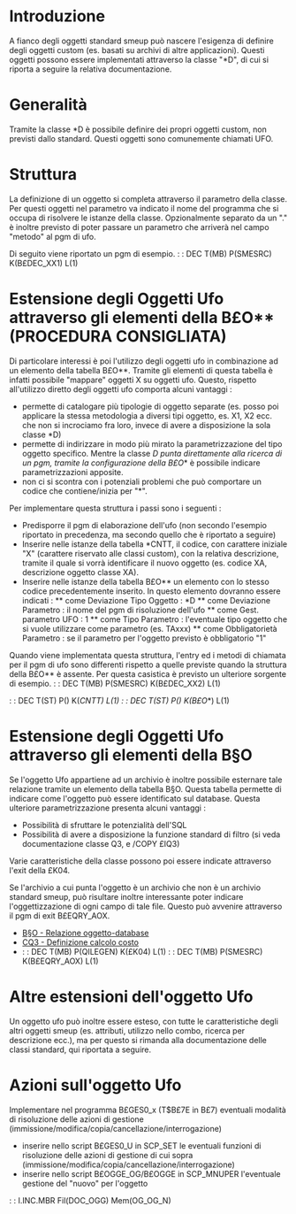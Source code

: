 # Introduzione

A fianco degli oggetti standard smeup può nascere l'esigenza di definire degli oggetti custom (es. basati su archivi di altre applicazioni). Questi oggetti possono essere implementati attraverso la classe "*D", di cui si riporta a seguire la relativa documentazione.

# Generalità

Tramite la classe *D è possibile definire dei propri oggetti custom, non previsti dallo standard. Questi oggetti sono comunemente chiamati UFO.

# Struttura

La definizione di un oggetto si completa attraverso il parametro della classe. Per questi oggetti nel parametro va indicato il nome del programma che si occupa di risolvere le istanze della classe. Opzionalmente separato da un "." è inoltre previsto di poter passare un parametro che arriverà nel campo "metodo" al pgm di ufo.

Di seguito viene riportato un pgm di esempio.
 :  : DEC T(MB) P(SMESRC) K(B£DEC_XX1) L(1)

# Estensione degli Oggetti Ufo attraverso gli elementi della B£O** (PROCEDURA CONSIGLIATA)

Di particolare interessi è poi l'utilizzo degli oggetti ufo in combinazione ad un elemento della tabella B£O**. Tramite gli elementi di questa tabella è infatti possibile "mappare" oggetti X su oggetti ufo. Questo, rispetto all'utilizzo diretto degli oggetti ufo comporta alcuni vantaggi : 
* permette di catalogare più tipologie di oggetto separate (es. posso poi applicare la stessa metodologia a diversi tipi oggetto, es. X1, X2 ecc. che non si incrociamo fra loro, invece di avere a disposizione la sola classe *D)
* permette di indirizzare in modo più mirato la parametrizzazione del tipo oggetto specifico. Mentre la classe *D punta direttamente alla ricerca di un pgm, tramite la configurazione della B£O** è possibile indicare parametrizzazioni apposite.
* non ci si scontra con i potenziali problemi che può comportare un codice che contiene/inizia per "*".

Per implementare questa struttura i passi sono i seguenti : 
* Predisporre il pgm di elaborazione dell'ufo (non secondo l'esempio riportato in precedenza, ma secondo quello che è riportato a seguire)
* Inserire nelle istanze della tabella *CNTT, il codice, con carattere iniziale "X" (carattere riservato alle classi custom), con la relativa descrizione, tramite il quale si vorrà identificare il nuovo oggetto (es. codice XA, descrizione oggetto classe XA).
* Inserire nelle istanze della tabella B£O** un elemento con lo stesso codice precedentemente inserito. In questo elemento dovranno essere indicati : 
** come Deviazione Tipo Oggetto :  *D
** come Deviazione Parametro :  il nome del pgm di risoluzione dell'ufo
** come Gest. parametro UFO :  1
** come Tipo Parametro :  l'eventuale tipo oggetto che si vuole utilizzare come parametro (es. TAxxx)
** come Obbligatorietà Parametro :  se il parametro per l'oggetto previsto è obbligatorio "1"

Quando viene implementata questa struttura, l'entry ed i metodi di chiamata per il pgm di ufo sono differenti rispetto a quelle previste quando la struttura della B£O** è assente. Per questa casistica è previsto un ulteriore sorgente di esempio.
 :  : DEC T(MB) P(SMESRC) K(B£DEC_XX2) L(1)

 :  : DEC T(ST) P() K(*CNTT) L(1)
 :  : DEC T(ST) P() K(B£O**) L(1)

# Estensione degli Oggetti Ufo attraverso gli elementi della B§O

Se l'oggetto Ufo appartiene ad un archivio è inoltre possibile esternare tale relazione tramite un elemento della tabella B§O. Questa tabella permette di indicare come l'oggetto può essere identificato sul database. Questa ulteriore parametrizzazione presenta alcuni vantaggi : 
* Possibilità di sfruttare le potenzialità dell'SQL
* Possibilità di avere a disposizione la funzione standard di filtro (si veda documentazione classe Q3, e /COPY £IQ3)

Varie caratteristiche della classe possono poi essere indicate attraverso l'exit della £K04.

Se l'archivio a cui punta l'oggetto è un archivio che non è un archivio standard smeup, può risultare inoltre interessante poter indicare l'oggettizzazione di ogni campo di tale file. Questo può avvenire attraverso il pgm di exit B£EQRY_AOX.

- [B§O - Relazione oggetto-database](Sorgenti/ST//B§O)
- [CQ3 - Definizione calcolo costo](Sorgenti/OG//Q3)
- [](Sorgenti/MB/QILEGEN/£IQ3)
 :  : DEC T(MB) P(QILEGEN) K(£K04) L(1)
 :  : DEC T(MB) P(SMESRC) K(B£EQRY_AOX) L(1)

# Altre estensioni dell'oggetto Ufo
Un oggetto ufo può inoltre essere esteso, con tutte le caratteristiche degli altri oggetti smeup (es. attributi, utilizzo nello combo, ricerca per descrizione ecc.), ma per questo si rimanda alla documentazione delle classi standard, qui riportata a seguire.

# Azioni sull'oggetto Ufo
Implementare nel programma B£GES0_x (T$B£7E in B£7) eventuali modalità di risoluzione delle azioni di gestione (immissione/modifica/copia/cancellazione/interrogazione)
- inserire nello script B£GES0_U in SCP_SET le eventuali funzioni di risoluzione delle azioni di gestione di cui sopra (immissione/modifica/copia/cancellazione/interrogazione)
- inserire nello script B£OGGE_OG/B£OGGE in SCP_MNUPER l'eventuale gestione del "nuovo" per l'oggetto

 :  : I.INC.MBR Fil(DOC_OGG) Mem(OG_OG_N)




